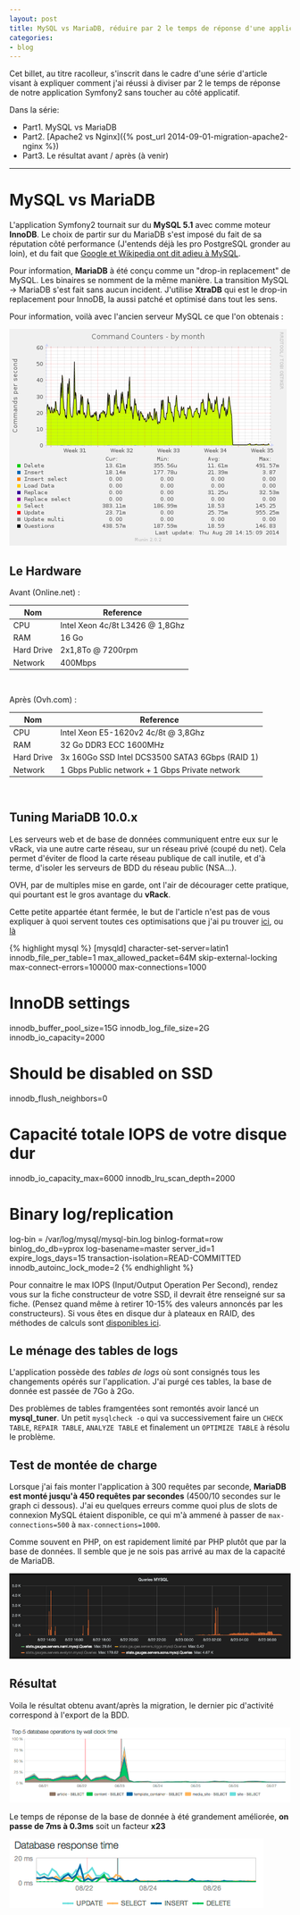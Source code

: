 ```yaml
---
layout: post
title: MySQL vs MariaDB, réduire par 2 le temps de réponse d'une application
categories:
- blog
---
```


Cet billet, au titre racolleur, s'inscrit dans le cadre d'une série d'article visant à expliquer comment j'ai réussi à diviser par 2 le temps de réponse de notre application Symfony2 sans toucher au côté applicatif.

Dans la série:

* Part1. MySQL vs MariaDB
* Part2. [Apache2 vs Nginx]({% post_url 2014-09-01-migration-apache2-nginx %})
* Part3. Le résultat avant / après (à venir)

---

# MySQL vs MariaDB

L'application Symfony2 tournait sur du **MySQL 5.1** avec comme moteur **InnoDB**. Le choix de partir sur du MariaDB s'est imposé du fait de sa réputation côté performance (J'entends déjà les pro PostgreSQL gronder au loin), et du fait que <a href="http://www.zdnet.com/google-quietly-dumps-oracle-mysql-for-mariadb-7000020670/" target="_blank"> Google et Wikipedia ont dit adieu à MySQL</a>.

Pour information, **MariaDB** à été conçu comme un "drop-in replacement" de MySQL. Les binaires se nomment de la même manière. La transition MySQL -> MariaDB s'est fait sans aucun incident. J'utilise **XtraDB** qui est le drop-in replacement pour InnoDB, la aussi patché et optimisé dans tout les sens.

Pour information, voilà avec l'ancien serveur MySQL ce que l'on obtenais :

![Performance Before DB](/assets/images/online_mysql_counter.png)


## Le Hardware

Avant (Online.net) :

| Nom        | Reference                                      |
|------------|------------------------------------------------|
| CPU        | Intel Xeon 4c/8t L3426 @ 1,8Ghz                |
| RAM        | 16 Go                                          |
| Hard Drive | 2x1,8To @ 7200rpm                              |
| Network    | 400Mbps                                        |

<br />

Après (Ovh.com) :

| Nom        | Reference                                      |
|------------|------------------------------------------------|
| CPU        | Intel Xeon E5-1620v2 4c/8t @ 3,8Ghz            |
| RAM        | 32 Go DDR3 ECC 1600MHz                         |
| Hard Drive | 3x 160Go SSD Intel DCS3500 SATA3 6Gbps (RAID 1)|
| Network    | 1 Gbps Public network + 1 Gbps Private network |

<br />

## Tuning MariaDB 10.0.x

Les serveurs web et de base de données communiquent entre eux sur le vRack, via une autre carte réseau, sur un réseau privé (coupé du net). Cela permet d'éviter de flood la carte réseau publique de call inutile, et d'à terme, d'isoler les serveurs de BDD du réseau public (NSA...).

OVH, par de multiples mise en garde, ont l'air de décourager cette pratique, qui pourtant est le gros avantage du **vRack**.

Cette petite appartée étant fermée, le but de l'article n'est pas de vous expliquer à quoi servent toutes ces optimisations que j'ai pu trouver [ici](http://www.tocker.ca/2013/09/17/what-to-tune-in-mysql-56-after-installation.html), ou [là](https://blog.mariadb.org/performance-evaluation-of-mariadb-10-1-and-mysql-5-7-4-labs-tplc/)

{% highlight mysql %}
[mysqld]
character-set-server=latin1
innodb_file_per_table=1
max_allowed_packet=64M
skip-external-locking
max-connect-errors=100000
max-connections=1000

# InnoDB settings
innodb_buffer_pool_size=15G
innodb_log_file_size=2G
innodb_io_capacity=2000

# Should be disabled on SSD
innodb_flush_neighbors=0

# Capacité totale IOPS de votre disque dur
innodb_io_capacity_max=6000
innodb_lru_scan_depth=2000

# Binary log/replication
log-bin = /var/log/mysql/mysql-bin.log
binlog-format=row
binlog_do_db=yprox
log-basename=master
server_id=1
expire_logs_days=15
transaction-isolation=READ-COMMITTED
innodb_autoinc_lock_mode=2
{% endhighlight %}

Pour connaitre le max IOPS (Input/Output Operation Per Second), rendez vous sur la fiche constructeur de votre SSD, il devrait être renseigné sur sa fiche. (Pensez quand même à retirer 10-15% des valeurs annoncés par les constructeurs).
Si vous êtes en disque dur à plateaux en RAID, des méthodes de calculs sont [disponibles ici](http://www.tocker.ca/2013/09/17/what-to-tune-in-mysql-56-after-installation.html).

## Le ménage des tables de logs

L'application possède des _tables de logs_ où sont consignés tous les changements opérés sur l'application. J'ai purgé ces tables, la base de donnée est passée de 7Go à 2Go.

Des problèmes de tables framgentées sont remontés avoir lancé un **mysql_tuner**. Un petit `mysqlcheck -o` qui va successivement faire un `CHECK TABLE`, `REPAIR TABLE`, `ANALYZE TABLE` et finalement un `OPTIMIZE TABLE` à résolu le problème.

## Test de montée de charge

Lorsque j'ai fais monter l'application à 300 requêtes par seconde, **MariaDB est monté jusqu'à 450 requêtes par secondes** (4500/10 secondes sur le graph ci dessous). J'ai eu quelques erreurs comme quoi plus de slots de connexion MySQL étaient disponible, ce qui m'à ammené à passer de `max-connections=500` à `max-connections=1000`.

Comme souvent en PHP, on est rapidement limité par PHP plutôt que par la base de données. Il semble que je ne sois pas arrivé au max de la capacité de MariaDB.

![Idée initiale](/assets/images/db_monte_charge.png)

## Résultat

Voila le résultat obtenu avant/après la migration, le dernier pic d'activité correspond à l'export de la BDD.

![Performance DB](/assets/images/db_perf.png)

Le temps de réponse de la base de donnée à été grandement améliorée, **on passe de 7ms à 0.3ms** soit un facteur **x23**

![Latence DB MariaDB](/assets/images/db_latency.png)
